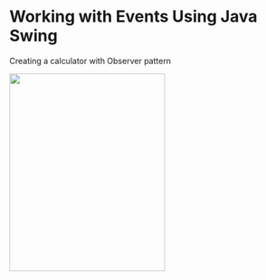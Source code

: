 # Working with Events Using Java Swing

Creating a calculator with Observer pattern

<div align="left">
    <img src="https://i.ibb.co/wKqTWtq/img.png" style=" width:275px ; height:350px " />
</div>
